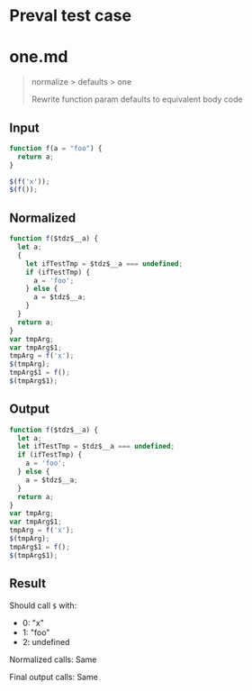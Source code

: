 # Preval test case

# one.md

> normalize > defaults > one
>
> Rewrite function param defaults to equivalent body code

## Input

`````js filename=intro
function f(a = "foo") { 
  return a; 
}

$(f('x'));
$(f());
`````

## Normalized

`````js filename=intro
function f($tdz$__a) {
  let a;
  {
    let ifTestTmp = $tdz$__a === undefined;
    if (ifTestTmp) {
      a = 'foo';
    } else {
      a = $tdz$__a;
    }
  }
  return a;
}
var tmpArg;
var tmpArg$1;
tmpArg = f('x');
$(tmpArg);
tmpArg$1 = f();
$(tmpArg$1);
`````

## Output

`````js filename=intro
function f($tdz$__a) {
  let a;
  let ifTestTmp = $tdz$__a === undefined;
  if (ifTestTmp) {
    a = 'foo';
  } else {
    a = $tdz$__a;
  }
  return a;
}
var tmpArg;
var tmpArg$1;
tmpArg = f('x');
$(tmpArg);
tmpArg$1 = f();
$(tmpArg$1);
`````

## Result

Should call `$` with:
 - 0: "x"
 - 1: "foo"
 - 2: undefined

Normalized calls: Same

Final output calls: Same
